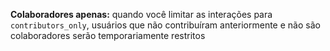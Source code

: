 **Colaboradores apenas:** quando você limitar as interações para `contributors_only`, usuários que não contribuíram anteriormente e não são colaboradores serão temporariamente restritos